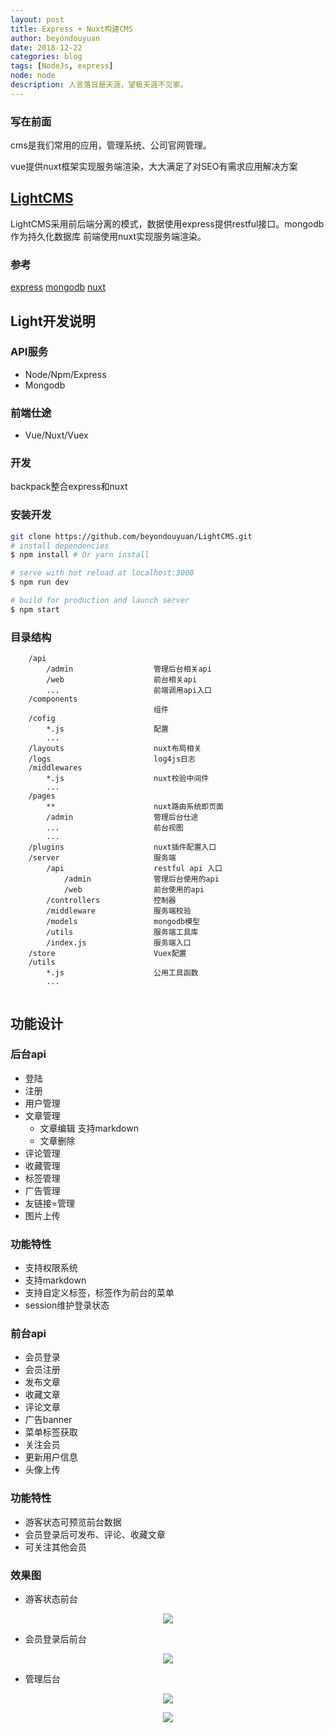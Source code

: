 ```yaml
---
layout: post
title: Express + Nuxt构建CMS
author: beyondouyuan
date: 2018-12-22
categories: blog
tags: [NodeJs, express]
node: node
description: 人言落日是天涯，望极天涯不见家。
---
```


### 写在前面

cms是我们常用的应用，管理系统、公司官网管理。

vue提供nuxt框架实现服务端渲染，大大满足了对SEO有需求应用解决方案

## [LightCMS](https://github.com/beyondouyuan/LightCMS.git)


LightCMS采用前后端分离的模式，数据使用express提供restful接口。mongodb作为持久化数据库
前端使用nuxt实现服务端渲染。

### 参考

[express](http://www.expressjs.com.cn/)
[mongodb](https://www.mongodb.com/)
[nuxt](https://zh.nuxtjs.org/)


## Light开发说明

### API服务

- Node/Npm/Express
- Mongodb

### 前端仕途

- Vue/Nuxt/Vuex

### 开发

backpack整合express和nuxt

### 安装开发

``` bash
git clone https://github.com/beyondouyuan/LightCMS.git
# install dependencies
$ npm install # Or yarn install

# serve with hot reload at localhost:3000
$ npm run dev

# build for production and launch server
$ npm start
```

### 目录结构

```
    /api
        /admin                  管理后台相关api
        /web                    前台相关api
        ...                     前端调用api入口
    /components
                                组件
    /cofig
        *.js                    配置
        ...
    /layouts                    nuxt布局相关
    /logs                       log4js日志
    /middlewares
        *.js                    nuxt校验中间件
        ...
    /pages
        **                      nuxt路由系统即页面
        /admin                  管理后台仕途
        ...                     前台视图
        ...
    /plugins                    nuxt插件配置入口
    /server                     服务端
        /api                    restful api 入口
            /admin              管理后台使用的api
            /web                前台使用的api
        /controllers            控制器
        /middleware             服务端校验
        /models                 mongodb模型
        /utils                  服务端工具库
        /index.js               服务端入口                    
    /store                      Vuex配置
    /utils
        *.js                    公用工具函数
        ...


```


## 功能设计

### 后台api

- 登陆
- 注册
- 用户管理
- 文章管理
    - 文章编辑 支持markdown
    - 文章删除
- 评论管理
- 收藏管理
- 标签管理
- 广告管理
- 友链接=管理
- 图片上传

### 功能特性

- 支持权限系统
- 支持markdown
- 支持自定义标签，标签作为前台的菜单
- session维护登录状态


### 前台api

- 会员登录
- 会员注册
- 发布文章
- 收藏文章
- 评论文章
- 广告banner
- 菜单标签获取
- 关注会员
- 更新用户信息
- 头像上传

### 功能特性

- 游客状态可预览前台数据
- 会员登录后可发布、评论、收藏文章
- 可关注其他会员


### 效果图

- 游客状态前台


<center>
<p><img src="https://beyondouyuan.github.io/img/lightcms/1.png" align="center"></p>
</center>


- 会员登录后前台

<center>
<p><img src="https://beyondouyuan.github.io/img/lightcms/2.png" align="center"></p>
</center>


- 管理后台

<center>
<p><img src="https://beyondouyuan.github.io/img/lightcms/3.png" align="center"></p>
</center>

<center>
<p><img src="https://beyondouyuan.github.io/img/lightcms/4.png" align="center"></p>
</center>

